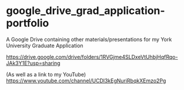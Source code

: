# google_drive_grad_application-portfolio
A Google Drive containing other materials/presentations for my York University Graduate Application

https://drive.google.com/drive/folders/1RVGjme4SLDxeVtUhbjHqfRqo-JAk3Y1E?usp=sharing

(As well as a link to my YouTube) 
https://www.youtube.com/channel/UCDl3kEgNuriRbqkXEmzo2Pg
